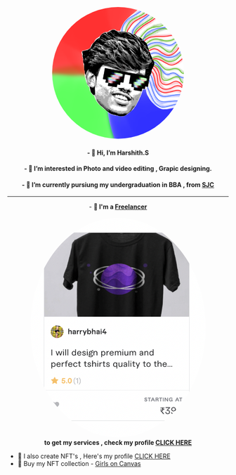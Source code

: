 <p align="center">
  <a href="https://opensea.io/HarryCharan"><img height="300" width="300" style="border-radius:100%" src="/mylogo.png" ></a>

<p align="center"> 
<h4 align="center">- 👋 Hi, I’m Harshith.S</h4>
<h4 align="center">- 👀 I’m interested in Photo and video editing , Grapic designing.</h4>
<h4 align="center">- 🌱 I’m currently pursiung my undergraduation in BBA , from <a href="https://www.sjc.ac.in/">SJC</a> </h4>
</p>

</p>

---

<P align="center">
  - <b>💼 I'm a <a href="https://www.fiverr.com/harrybhai4">Freelancer</a></b><br><br>
  <a href="https://www.fiverr.com/harrybhai4"><img height="500" width="400" style="border-radius:100%" src="/Screenshot 2022-02-19 at 9.48.46 AM.png" ></a><br>
  <b>to get my services , check my profile <a href="https://www.fiverr.com/harrybhai4">CLICK HERE</a></b>
  
- 🎨 I also create NFT's , Here's my profile [CLICK HERE](https://opensea.io/HarryCharan)
- 🤑 Buy my NFT collection - [Girls on Canvas](https://opensea.io/collection/goc-by-harry)
<!---
HarryC44/HarryC44 is a ✨ special ✨ repository because its `README.md` (this file) appears on your GitHub profile.
You can click the Preview link to take a look at your changes.
--->
